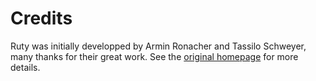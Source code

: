 # Credits

Ruty was initially developped by Armin Ronacher and Tassilo Schweyer, many thanks for their great work. See the [original homepage](http://ruty.rubyforge.org/team.html) for more details.
